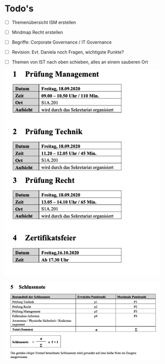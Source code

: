 # Todo's

* [ ] Themenübersicht ISM erstellen
* [ ] Mindmap Recht erstellen
* [ ] Begriffe: Corporate Governance / IT Governance
* [ ] Revision: Evt. Daniela noch Fragen, wichtigste Punkte?
* [ ] Themen von IST nach oben schieben, alles an einem sauberen Ort



![](../.gitbook/assets/image%20%28211%29.png)

![](../.gitbook/assets/image%20%28212%29.png)

